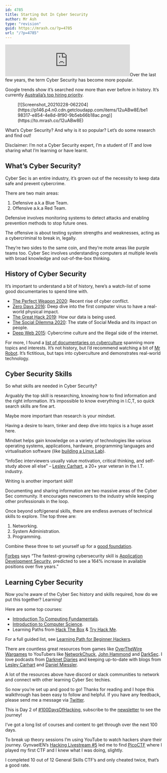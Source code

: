 ```yaml
---
id: 4785
title: Starting Out In Cyber Security
author: Mr Ash
type: "revision"
guid: https://mrash.co/?p=4785
url: "/?p=4785"
---
```


<iframe frameborder="0" height="102px" loading="lazy" scrolling="no" src="https://anchor.fm/mrashleyball/embed/episodes/Starting-Out-In-Cyber-Security-e16jqhk" width="400px"></iframe>Over the last few years, the term Cyber Security has become more popular.

Google trends show it’s searched now more than ever before in history. It’s currently [Australia’s top hiring priority](https://www.csoonline.com/article/3611595/cybersecurity-is-australia-s-no-1-hiring-priority.html).

<figure class="wp-block-embed is-type-photo is-provider-created-with-cloudapp wp-block-embed-created-with-cloudapp"><div class="wp-block-embed__wrapper">[![Screenshot_20210228-062204](https://p146.p4.n0.cdn.getcloudapp.com/items/12uABw8E/be198317-e854-4e8d-8f90-9b5eb66b18ac.png)](https://to.mrash.co/12uABw8E)</div></figure>What’s Cyber Security? And why is it so popular? Let’s do some research and find out!

Disclaimer: I’m not a Cyber Security expert, I’m a student of IT and love sharing what I’m learning or have learnt.

## What’s Cyber Security?

Cyber Sec is an entire industry, it’s grown out of the necessity to keep data safe and prevent cybercrime.

There are two main areas:

1. Defensive a.k.a Blue Team.
2. Offensive a.k.a Red Team.

Defensive involves monitoring systems to detect attacks and enabling prevention methods to stop future ones.

The offensive is about testing system strengths and weaknesses, acting as a cybercriminal to break in, legally.

They’re two sides to the same coin, and they’re mote areas like purple teams too. Cyber Sec involves understanding computers at multiple levels with broad knowledge and out-of-the-box thinking.

## History of Cyber Security

It’s important to understand a bit of history, here’s a watch-list of some good documentaries to spend time with.

- [The Perfect Weapon 2020](https://letterboxd.com/film/the-perfect-weapon-2020/): Recent rise of cyber conflict.
- [Zero Days 2016](https://letterboxd.com/film/zero-days/): Deep dive into the first computer virus to have a real-world physical impact.
- [The Great Hack 2019](https://letterboxd.com/film/the-great-hack/): How our data is being used.
- [The Social Dilemma 2020](https://letterboxd.com/film/the-social-dilemma/): The state of Social Media and its impact on people.
- [Deep Web 2015](https://letterboxd.com/film/deep-web/): Cybercrime culture and the illegal side of the internet.

For more, I found a [list of documentaries on cyberculture](https://letterboxd.com/monocle/list/the-whole-wired-world-documentaries-on-cyberculture/) spanning more topics and interests. It’s not history, but I’d recommend watching a bit of [Mr Robot](https://en.wikipedia.org/wiki/Mr._Robot). It’s fictitious, but taps into cyberculture and demonstrates real-world technology.

## Cyber Security Skills

So what skills are needed in Cyber Security?

Arguably the top skill is researching, knowing how to find information and the right information. It’s impossible to know everything in I.C,T, so quick search skills are fine art.

Maybe more important than research is your mindset.

Having a desire to learn, tinker and deep dive into topics is a huge asset here.

Mindset helps gain knowledge on a variety of technologies like various operating systems, applications, hardware, programming languages and virtualisation software (like [building a Linux Lab](https://mrash.co/how-to-setup-ubuntu-using-virtualbox/)).

“InfoSec interviewers usually value motivation, critical thinking, and self-study above all else” – [Lesley Carhart](https://tisiphone.net/2015/10/12/starting-an-infosec-career-the-megamix-chapters-1-3/?roppers/), a 20+ year veteran in the I.T. industry.

Writing is another important skill!

Documenting and sharing information are two massive areas of the Cyber Sec community. It encourages newcomers to the industry while keeping other professionals in the loop.

Once beyond soft/general skills, there are endless avenues of technical skills to explore. The top three are:

1. Networking.
2. System Administration.
3. Programming.

Combine these three to set yourself up for a [good foundation](https://danielmiessler.com/blog/build-successful-infosec-career/?roppers).

[Forbes](https://www.forbes.com/sites/louiscolumbus/2020/11/01/what-are-the-fastest-growing-cybersecurity-skills-in-2021/?sh=2df688a85d73) says “The fastest-growing cybersecurity skill is [Application Development Security](https://en.wikipedia.org/wiki/Application_security), predicted to see a 164% increase in available positions over five years.”

## Learning Cyber Security

Now you’re aware of the Cyber Sec history and skills required, how do we put this together? Learning!

Here are some top courses:

- [Introduction To Computing Fundamentals](https://academy.hoppersroppers.org/course/view.php?id=8).
- [Introduction to Computer Science](https://www.edx.org/course/cs50s-introduction-to-computer-science).
- Learning Paths from [Hack The Box](https://academy.hackthebox.eu/) &amp; [Try Hack Me](https://tryhackme.com/).

For a full guided list, see [Learning Path for Beginner Hackers](https://mrash.co/learning-path-for-beginner-hacker/).

There are countless great resources from games like [OverTheWire Wargames](https://overthewire.org/wargames/) to YouTubers like [NetworkChuck](https://www.youtube.com/channel/UC9x0AN7BWHpCDHSm9NiJFJQ), [John Hammond](https://www.youtube.com/channel/UCVeW9qkBjo3zosnqUbG7CFw) and [DarkSec](https://www.youtube.com/channel/UC0R_-7yQPoGpkPR9ITzDFFQ). I love podcasts from [Darknet Diaries](https://darknetdiaries.com/) and keeping up-to-date with blogs from [Lesley Carhart](https://tisiphone.net/) and [Daniel Miessler](https://danielmiessler.com/).

A lot of the resources above have discord or slack communities to network and connect with other learning Cyber Sec techies.

So now you’re set up and good to go! Thanks for reading and I hope this walkthrough has been easy to follow and helpful. If you have any feedback, please send me a message via [Twitter](https://twitter.com/mrashleyball).

This is Day 2 of [\#100DaysOfHacking](https://mrash.co/100daysofhacking/), subscribe to the [newsletter](https://go.mrash.co/newsletter) to see the journey!

I’ve got a long list of courses and content to get through over the next 100 days.

To break up theory sessions I’m using YouTube to watch hackers share their journey. GynvaelEN’s [Hacking Livestream #5](https://www.youtube.com/watch?v=sFdMjvt5W2Y) led me to find [PicoCTF](https://picoctf.org/) where I played my first CTF and I knew what I was doing, slightly.

I completed 10 out of 12 General Skills CTF’s and only cheated twice, that’s a good rate.